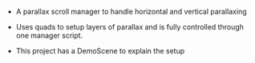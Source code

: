 - A parallax scroll manager to handle horizontal and vertical parallaxing

- Uses quads to setup layers of parallax and is fully controlled through one manager script.

- This project has a DemoScene to explain the setup
